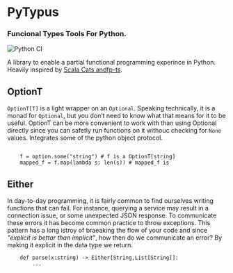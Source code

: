 # PyTypus

### Funcional Types Tools For Python.

![Python CI](https://github.com/sammyrulez/pytypus/workflows/Python%20CI/badge.svg)

A library to enable a partial functional programming experince in Python.
Heavily inspired by [Scala Cats and](https://typelevel.org/cats/)[fp-ts](https://gcanti.github.io/fp-ts/).

## OptionT

`OptionT[T]` is a light wrapper on an `Optional`. Speaking technically, it is a monad for `Optional`, but you don’t need to know what that means for it to be useful. OptionT can be more convenient to work with than using Optional directly since you can  safetly run functions on it withouc checking for `None` values. Integrates some of the python object protocol.

```

    f = option.some("string") # f is a OptionT[string]
    mapped_f = f.map(lambda s: len(s)) # mapped_f is

```

## Either

In day-to-day programming, it is fairly common to find ourselves writing functions that can fail. For instance, querying a service may result in a connection issue, or some unexpected JSON response. To communicate these errors it has become common practice to throw exceptions. This pattern has a long istroy of braeaking the flow of your code and since *"explicit is bettar than implicit"*, how then do we communicate an error? By making it explicit in the data type we return.

```
    def parse(x:string) -> Either[String,List[String]]:
        ...

```

